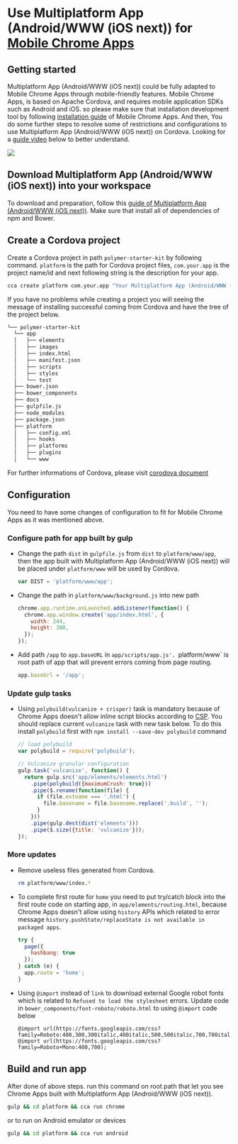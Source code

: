 # Use Multiplatform App (Android/WWW (iOS next)) for [Mobile Chrome Apps](https://github.com/MobileChromeApps/mobile-chrome-apps)

## Getting started

Multiplatform App (Android/WWW (iOS next)) could be fully adapted to Mobile Chrome Apps through mobile-friendly features. Mobile Chrome Apps, is based on Apache Cordova, and requires mobile application SDKs such as Android and iOS. so please make sure that installation development tool by following [installation guide](https://github.com/MobileChromeApps/mobile-chrome-apps/blob/master/docs/Installation.md) of Mobile Chrome Apps. And then, You do some further steps to resolve some of restrictions and configurations to use Multiplatform App (Android/WWW (iOS next)) on Cordova. Looking for a [guide video](https://www.youtube.com/watch?v=-ifgyobPLVg) below to better understand.

[![](https://camo.githubusercontent.com/7c498c4d60113dd1ea072576df897283100428b6/687474703a2f2f696d672e796f75747562652e636f6d2f76692f2d696667796f62504c56672f302e6a7067)](https://www.youtube.com/watch?v=-ifgyobPLVg)

## Download Multiplatform App (Android/WWW (iOS next)) into your workspace

To download and preparation, follow this [guide of Multiplatform App (Android/WWW (iOS next))](https://github.com/PolymerElements/polymer-starter-kit#getting-started). Make sure that install all of dependencies of npm and Bower.

## Create a Cordova project

Create a Cordova project in path `polymer-starter-kit` by following command. `platform` is the path for Cordova project files, `com.your.app` is the project name/id and next following string is the description for your app.

```sh
cca create platform com.your.app "Your Multiplatform App (Android/WWW (iOS next)) App"
```

If you have no problems while creating a project you will seeing the message of  installing successful coming from Cordova and have the tree of the project below.

```sh
└── polymer-starter-kit
  └── app
  │   ├── elements
  │   ├── images
  │   ├── index.html
  │   ├── manifest.json
  │   ├── scripts
  │   ├── styles
  │   └── test
  ├── bower.json
  ├── bower_components
  ├── docs
  ├── gulpfile.js
  ├── node_modules
  ├── package.json
  ├── platform
  │   ├── config.xml
  │   ├── hooks
  │   ├── platforms
  │   ├── plugins
  │   └── www
```

For further informations of Cordova, please visit [corodova document](https://github.com/MobileChromeApps/mobile-chrome-apps/tree/master/docs)

## Configuration

You need to have some changes of configuration to fit for Mobile Chrome Apps as it was mentioned above.

### Configure path for app built by gulp

- Change the path `dist` in `gulpfile.js` from `dist` to `platform/www/app`, then the app built with Multiplatform App (Android/WWW (iOS next)) will be placed under `platform/www` will be used by Cordova.
  ```js
  var DIST = 'platform/www/app';
  ```

- Change the path in `platform/www/background.js` into new path
  ```js
  chrome.app.runtime.onLaunched.addListener(function() {
    chrome.app.window.create('app/index.html', {
      width: 244,
      height: 380,
    });
  });
  ```

- Add path `/app` to `app.baseURL` in `app/scripts/app.js'. `platform/www` is root path of app that will prevent errors coming from page routing.
  ```js
  app.baseUrl = '/app';
  ```

### Update gulp tasks

- Using `polybuild(vulcanize + crisper)` task is mandatory because of Chrome Apps doesn't allow inline script blocks according to [CSP](https://developer.chrome.com/apps/contentSecurityPolicy). You should replace current `vulcanize` task with new task below. To do this install `polybuild` first with `npm install --save-dev polybuild` command
  ```js
  // load polybuild
  var polybuild = require('polybuild');

  // Vulcanize granular configuration
  gulp.task('vulcanize', function() {
    return gulp.src('app/elements/elements.html')
      .pipe(polybuild({maximumCrush: true}))
      .pipe($.rename(function(file) {
        if (file.extname === '.html') {
          file.basename = file.basename.replace('.build', '');
        }
      }))
      .pipe(gulp.dest(dist('elements')))
      .pipe($.size({title: 'vulcanize'}));
  });
  ```

### More updates

- Remove useless files generated from Cordova.
  ```sh
  rm platform/www/index.*
  ```
- To complete first route for `home` you need to put try/catch block into the first route code on starting app, in `app/elements/routing.html`, because Chrome Apps doesn't allow using `history` APIs which related to error message `history.pushState/replaceState is not available in packaged apps`.
  ```js
  try {
    page({
      hashbang: true
    });
  } catch (e) {
    app.route = 'home';
  }
  ```

- Using `@import` instead of `link` to download external Google robot fonts which is related to `Refused to load the stylesheet` errors. Update code in `bower_components/font-roboto/roboto.html` to using `@import` code below
  ```
  @import url(https://fonts.googleapis.com/css?family=Roboto:400,300,300italic,400italic,500,500italic,700,700italic);
  @import url(https://fonts.googleapis.com/css?family=Roboto+Mono:400,700);
  ```

## Build and run app

After done of above steps. run this command on root path that let you see Chrome Apps built with Multiplatform App (Android/WWW (iOS next)).

```sh
gulp && cd platform && cca run chrome
```

or to run on Android emulator or devices

```sh
gulp && cd platform && cca run android
```
